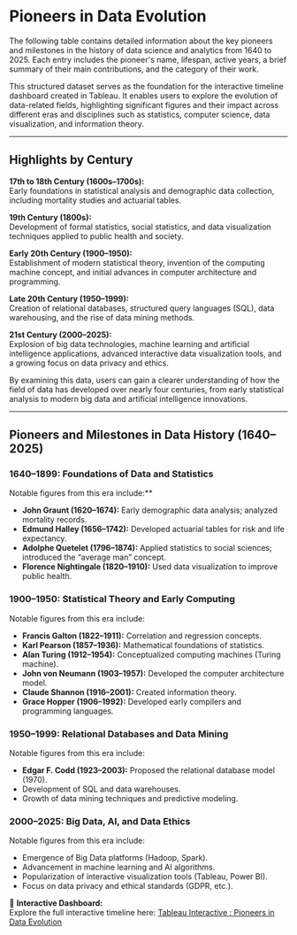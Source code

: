 

# Pioneers in Data Evolution

The following table contains detailed information about the key pioneers and milestones in the history of data science and analytics from 1640 to 2025. Each entry includes the pioneer's name, lifespan, active years, a brief summary of their main contributions, and the category of their work.

This structured dataset serves as the foundation for the interactive timeline dashboard created in Tableau. It enables users to explore the evolution of data-related fields, highlighting significant figures and their impact across different eras and disciplines such as statistics, computer science, data visualization, and information theory.

---

## Highlights by Century

**17th to 18th Century (1600s–1700s):**  
Early foundations in statistical analysis and demographic data collection, including mortality studies and actuarial tables.

**19th Century (1800s):**  
Development of formal statistics, social statistics, and data visualization techniques applied to public health and society.

**Early 20th Century (1900–1950):**  
Establishment of modern statistical theory, invention of the computing machine concept, and initial advances in computer architecture and programming.

**Late 20th Century (1950–1999):**  
Creation of relational databases, structured query languages (SQL), data warehousing, and the rise of data mining methods.

**21st Century (2000–2025):**  
Explosion of big data technologies, machine learning and artificial intelligence applications, advanced interactive data visualization tools, and a growing focus on data privacy and ethics.

By examining this data, users can gain a clearer understanding of how the field of data has developed over nearly four centuries, from early statistical analysis to modern big data and artificial intelligence innovations.

---

## Pioneers and Milestones in Data History (1640–2025)

### 1640–1899: Foundations of Data and Statistics
Notable figures from this era include:**

- **John Graunt (1620–1674):** Early demographic data analysis; analyzed mortality records.
- **Edmund Halley (1656–1742):** Developed actuarial tables for risk and life expectancy.
- **Adolphe Quetelet (1796–1874):** Applied statistics to social sciences; introduced the “average man” concept.
- **Florence Nightingale (1820–1910):** Used data visualization to improve public health.

### 1900–1950: Statistical Theory and Early Computing
Notable figures from this era include:

- **Francis Galton (1822–1911):** Correlation and regression concepts.
- **Karl Pearson (1857–1936):** Mathematical foundations of statistics.
- **Alan Turing (1912–1954):** Conceptualized computing machines (Turing machine).
- **John von Neumann (1903–1957):** Developed the computer architecture model.
- **Claude Shannon (1916–2001):** Created information theory.
- **Grace Hopper (1906–1992):** Developed early compilers and programming languages.

### 1950–1999: Relational Databases and Data Mining
Notable figures from this era include:

- **Edgar F. Codd (1923–2003):** Proposed the relational database model (1970).
- Development of SQL and data warehouses.
- Growth of data mining techniques and predictive modeling.

### 2000–2025: Big Data, AI, and Data Ethics
Notable figures from this era include:

- Emergence of Big Data platforms (Hadoop, Spark).
- Advancement in machine learning and AI algorithms.
- Popularization of interactive visualization tools (Tableau, Power BI).
- Focus on data privacy and ethical standards (GDPR, etc.).


🔗 **Interactive Dashboard:**  
Explore the full interactive timeline here: [Tableau Interactive : Pioneers in Data Evolution](https://public.tableau.com/app/profile/ana.centeno/viz/PioneersinDataEvolution/Pioneers_Data_Evolution) <BR> 

